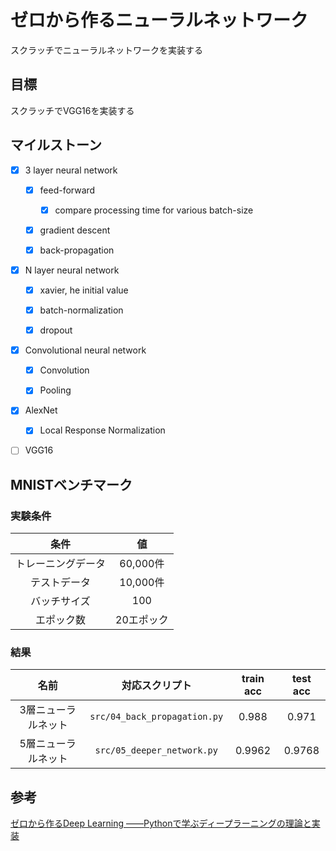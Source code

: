 # ゼロから作るニューラルネットワーク

スクラッチでニューラルネットワークを実装する

## 目標

スクラッチでVGG16を実装する

## マイルストーン

- [x] 3 layer neural network

  - [x] feed-forward

    - [x] compare processing time for various batch-size
  
  - [x] gradient descent
  
  - [x] back-propagation

- [x] N layer neural network
  
  - [x] xavier, he initial value

  - [x] batch-normalization

  - [x] dropout

- [x] Convolutional neural network

  - [x] Convolution

  - [x] Pooling

- [x] AlexNet

  - [x] Local Response Normalization

- [ ] VGG16


## MNISTベンチマーク

### 実験条件

|条件|値|
:-:|:-:
トレーニングデータ|60,000件
テストデータ|10,000件
バッチサイズ|100
エポック数|20エポック

### 結果

|名前|対応スクリプト|train acc|test acc|
|:--:|:--:|:--:|:--:|
|3層ニューラルネット|`src/04_back_propagation.py`|0.988|0.971|
|5層ニューラルネット|`src/05_deeper_network.py`|0.9962|0.9768|







## 参考

[ゼロから作るDeep Learning ――Pythonで学ぶディープラーニングの理論と実装](https://www.oreilly.co.jp/books/9784873117584/)
